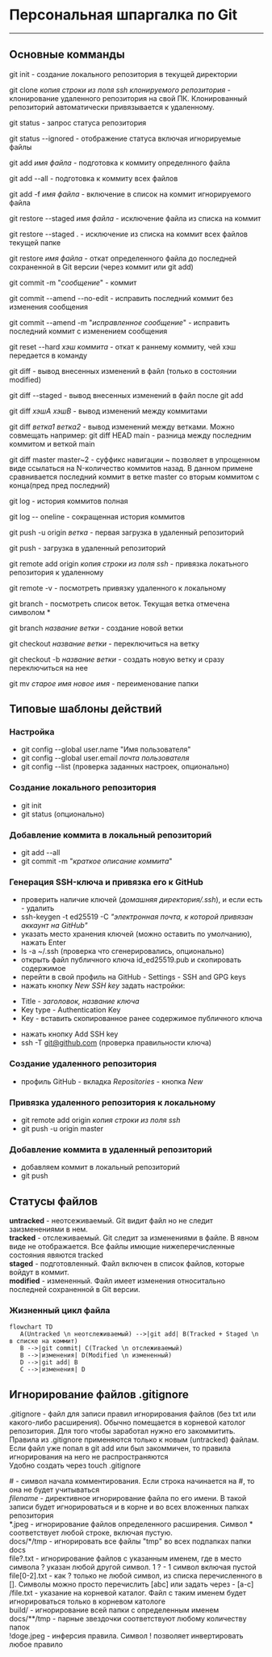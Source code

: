 # Персональная шпаргалка по Git

---  
  
## Основные комманды  
  
git init - создание локального репозитория в текущей директории  
  
git clone _копия строки из поля ssh клонируемого репозитория_ - клонирование удаленного репозитория на свой ПК. Клонированный репозиторий автоматически привязывается к удаленному.  
  
git status - запрос статуса репозитория  
  
git status --ignored - отображение статуса включая игнорируемые файлы  
  
git add _имя файла_ - подготовка к коммиту определнного файла  
  
git add --all - подготовка к коммиту всех файлов  
  
git add -f _имя файла_ - включение в список на коммит игнорируемого файла  
  
git restore --staged _имя файла_ - исключение файла из списка на коммит  
  
git restore --staged . - исключение из списка на коммит всех файлов текущей папке  
  
git restore _имя файла_ - откат определенного файла до последней сохраненной в Git версии (через коммит или git add)  
  
git commit -m "_сообщение_" - коммит  
  
git commit --amend --no-edit - исправить последний коммит без изменения сообщения  
  
git commit --amend -m "_исправленное сообщение_" - исправить последний коммит с изменением сообщения  
  
git reset --hard _хэш коммита_ - откат к раннему коммиту, чей хэш передается в команду  
  
git diff - вывод внесенных изменений в файл (только в состоянии modified)  
  
git diff --staged - вывод внесенных изменений в файл после git add  
  
git diff _хэшА_ _хэшВ_ - вывод изменений между коммитами  
  
git diff _ветка1_ _ветка2_ - вывод изменений между ветками. Можно совмещать например: git diff HEAD main - разница между последним коммитом и веткой main  
  
git diff master master~2 - суффикс навигации ~ позволяет в упрощенном виде ссылаться на N-количество коммитов назад. В данном примене сравнивается последний коммит в ветке master со вторым коммитом с конца(пред пред последний)    
  
git log - история коммитов полная  
  
git log -- oneline - сокращенная история коммитов  
  
git push -u origin _ветка_ - первая загрузка в удаленный репозиторий  
  
git push - загрузка в удаленный репозиторий  
  
git remote add origin _копия строки из поля ssh_ - привязка локатьного репозитория к удаленному  
  
git remote -v - посмотреть привязку удаленного к локальному  
  
git branch - посмотреть список веток. Текущая ветка отмечена символом \*  
  
git branch _название ветки_ - создание новой ветки  
  
git checkout _название ветки_ - переключиться на ветку  
  
git checkout -b _название ветки_ - создать новую ветку и сразу переключиться на нее  
  
git mv _старое имя_ _новое имя_ - переименование папки  
  
## Типовые шаблоны действий
  
### Настройка  
- git config --global user.name "Имя пользователя"  
- git config --global user.email _почта пользователя_  
- git config --list (проверка заданных настроек, опционально)  

### Создание локального репозитория  
- git init  
- git status (опционально)  

### Добавление коммита в локальный репозиторий  
- git add --all  
- git commit -m "_краткое описание коммита_"  
  
### Генерация SSH-ключа и привязка его к GitHub  
- проверить наличие ключей (_домашняя директория/.ssh_), и если есть - удалить  
- ssh-keygen -t ed25519 -C _"электронная почта, к которой привязан аккаунт на GitHub"_  
- указать место хранения ключей (можно оставить по умолчанию), нажать Enter  
- ls -a ~/.ssh (проверка что сгенерировались, опционально)  
- открыть файл публичного ключа id_ed25519.pub и скопировать содержимое  
- перейти в свой профиль на GitHub - Settings - SSH and GPG keys  
- нажать кнопку *New SSH key* задать настройки:  
 * Title - _заголовок, название ключа_  
 * Key type - Authentication Key  
 * Key - вставить скопированное ранее содержимое публичного ключа  
- нажать кнопку Add SSH key  
- ssh -T git@github.com (проверка правильности ключа)  
    
### Создание удаленного репозитория  
- профиль GitHub - вкладка *Repositories* - кнопка *New*  
  
### Привязка удаленного репозитория к локальному
- git remote add origin _копия строки из поля ssh_
- git push -u origin master  
  
### Добавление коммита в удаленный репозиторий  
- добавляем коммит в локальный репозиторий  
- git push  
  
## Статусы файлов  
  
**untracked** - неотсеживаемый. Git видит файл но не следит заизменениями в нем.  
**tracked** - отслеживаемый. Git следит за изменениями в файле. В явном виде не отображается. Все файлы имющие нижеперечисленные состояния явяются tracked  
**staged** - подготовленный. Файл включен в список файлов, которые войдут в коммит.  
**modified** - измененный. Файл имеет изменения относитально последней сохраненной в Git версии.  
  
### Жизненный цикл файла  
```mermaid  
flowchart TD  
   A(Untracked \n неотслеживаемый) -->|git add| B(Tracked + Staged \n в списке на коммит)  
   B -->|git commit| C(Tracked \n отслеживаемый)  
   B -->|изменения| D(Modified \n измененный)  
   D -->|git add| B  
   C -->|изменения| D  
```  
  
## Игнорирование файлов .gitignore  
.gitignore - файл для записи правил игнорирования файлов (без txt или какого-либо расширения). Обычно помещается в корневой католог репозитория. Для того чтобы заработал нужно его закоммитить.  
Правила из .gitignore применяются только к новым (untracked) файлам. Если файл уже попал в git add или был закоммичен, то правила игнорирования на него не распространяются  
Удобно создать через touch .gitignore  
  
\# - символ начала комментирования. Если строка начинается на \#, то она не будет учитываться  
_filename_ - директивное игнорирование файла по его имени. В такой записи будет игнорироваться и в корне и во всех вложенных папках репозитория  
\*.jpeg - игнорирование файлов определенного расширения. Символ \* соответствует любой строке, включая пустую.  
docs/\*/tmp - игнорировать все файлы "tmp" во всех подпапках папки docs  
file?.txt - игнорирование файлов с указанным именем, где в место символа ? указан любой другой символ. 1 ? - 1 символ включая пустой  
file\[0-2\].txt - как ? только не любой символ, из списка перечисленного в \[\]. Символы можно просто перечислить \[abc\] или задать через - \[a-c\]  
/file.txt - указание на корневой каталог. Файл с таким именем будет игнорироваться только в корневом катологе  
build/ - игнорирование всей папки с определенным именем  
docs/\*\*/tmp - парные звездочки соответствуют любому количеству папок  
\!doge.jpeg - инферсия правила. Символ \! позволяет инвертировать любое правило  
